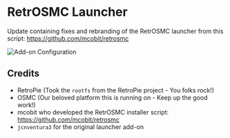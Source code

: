 # RetrOSMC Launcher
Update containing fixes and rebranding of the RetrOSMC launcher from this script: https://github.com/mcobit/retrosmc

![Add-on Configuration](https://i.imgur.com/WCtrJwq.jpg)

## Credits
* RetroPie (Took the `rootfs` from the RetroPie project - You folks rock!)
* OSMC (Our beloved platform this is running on - Keep up the good work!)
* mcobit who developed the RetrOSMC installer script: https://github.com/mcobit/retrosmc
* `jcnventura3` for the original launcher add-on
